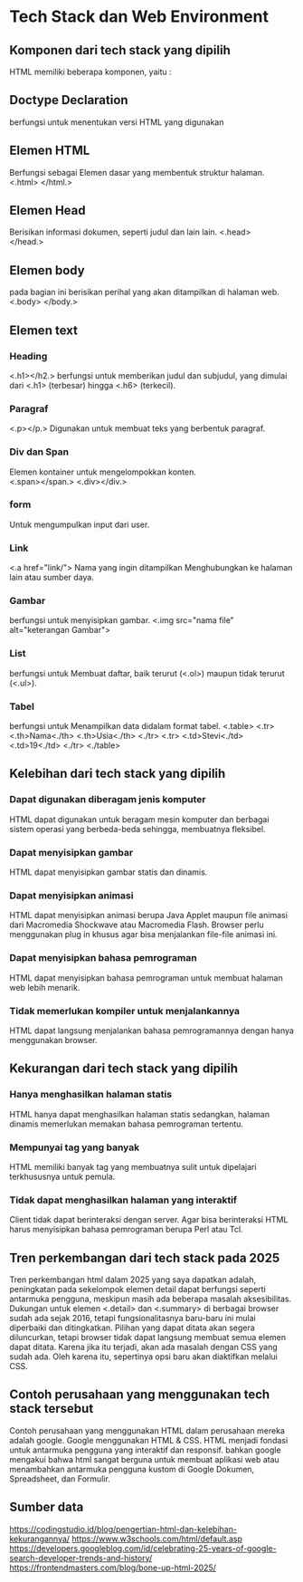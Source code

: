 # Tech Stack dan Web Environment

## Komponen dari tech stack yang dipilih
HTML memiliki beberapa komponen, yaitu :
## Doctype Declaration
berfungsi untuk menentukan versi HTML yang digunakan
## Elemen HTML
Berfungsi sebagai Elemen dasar yang membentuk struktur halaman.
<.html>
</html.>
## Elemen Head 
Berisikan informasi dokumen, seperti judul dan lain lain.
<.head>  
</head.>
## Elemen body 
pada bagian ini berisikan perihal yang akan ditampilkan di halaman web.
<.body>
</body.>
## Elemen text
### Heading 
<.h1></h2.> berfungsi untuk memberikan judul dan subjudul, yang dimulai dari <.h1> (terbesar) hingga <.h6> (terkecil).
### Paragraf 
<.p></p.> Digunakan untuk membuat teks yang berbentuk paragraf.
### Div dan Span 
Elemen kontainer untuk mengelompokkan konten.  
<.span></span.>
<.div></div.>
### form  
Untuk mengumpulkan input dari user.
### Link  
<.a href="link/"> Nama yang ingin ditampilkan </a>Menghubungkan ke halaman lain atau sumber daya.
### Gambar 
berfungsi untuk menyisipkan gambar. <.img src="nama file" alt="keterangan Gambar">
### List  
berfungsi untuk Membuat daftar, baik terurut (<.ol>) maupun tidak terurut (<.ul>).
### Tabel 
berfungsi untuk Menampilkan data didalam format tabel.
<.table>
    <.tr>
        <.th>Nama<./th>
        <.th>Usia<./th>
    <./tr>
    <.tr>
        <.td>Stevi<./td>
        <.td>19<./td>
    <./tr>
<./table>

## Kelebihan dari tech stack yang dipilih

### Dapat digunakan diberagam jenis komputer

HTML dapat digunakan untuk beragam mesin komputer dan berbagai sistem operasi yang berbeda-beda sehingga, membuatnya fleksibel.

### Dapat menyisipkan gambar

HTML dapat menyisipkan gambar statis dan dinamis.

### Dapat menyisipkan animasi

HTML dapat menyisipkan animasi berupa Java Applet maupun file animasi dari Macromedia Shockwave atau Macromedia Flash. Browser perlu menggunakan plug in khusus agar bisa menjalankan file-file animasi ini.


### Dapat menyisipkan bahasa pemrograman

HTML dapat menyisipkan bahasa pemrograman untuk membuat halaman web lebih menarik. 

### Tidak memerlukan kompiler untuk menjalankannya

HTML dapat langsung menjalankan bahasa pemrogramannya dengan hanya menggunakan browser. 


## Kekurangan dari tech stack yang dipilih

### Hanya menghasilkan halaman statis

HTML hanya dapat menghasilkan halaman statis sedangkan, halaman dinamis memerlukan memakan bahasa pemrograman tertentu.

### Mempunyai tag yang banyak

HTML memiliki banyak tag yang membuatnya sulit untuk dipelajari terkhususnya untuk pemula.

### Tidak dapat menghasilkan halaman yang interaktif

Client tidak dapat berinteraksi dengan server. Agar bisa berinteraksi HTML harus menyisipkan bahasa pemrograman berupa Perl atau Tcl.

## Tren perkembangan dari tech stack pada 2025
Tren perkembangan html dalam 2025 yang saya dapatkan adalah, peningkatan pada sekelompok elemen detail dapat berfungsi seperti antarmuka pengguna, meskipun masih ada beberapa masalah aksesibilitas. Dukungan untuk elemen <.detail> dan <.summary> di berbagai browser sudah ada sejak 2016, tetapi fungsionalitasnya baru-baru ini mulai diperbaiki dan ditingkatkan. Pilihan yang dapat ditata akan segera diluncurkan, tetapi browser tidak dapat langsung membuat semua elemen dapat ditata. Karena jika itu terjadi, akan ada masalah dengan CSS yang sudah ada. Oleh karena itu, sepertinya opsi baru akan diaktifkan melalui CSS.

## Contoh perusahaan yang menggunakan tech stack tersebut
Contoh perusahaan yang menggunakan HTML dalam perusahaan mereka adalah google. Google menggunakan HTML & CSS. HTML menjadi fondasi untuk antarmuka pengguna yang interaktif dan responsif. bahkan google mengakui bahwa html sangat berguna untuk membuat aplikasi web atau menambahkan antarmuka pengguna kustom di Google Dokumen, Spreadsheet, dan Formulir. 

## Sumber data 
https://codingstudio.id/blog/pengertian-html-dan-kelebihan-kekurangannya/
https://www.w3schools.com/html/default.asp
https://developers.googleblog.com/id/celebrating-25-years-of-google-search-developer-trends-and-history/
https://frontendmasters.com/blog/bone-up-html-2025/
